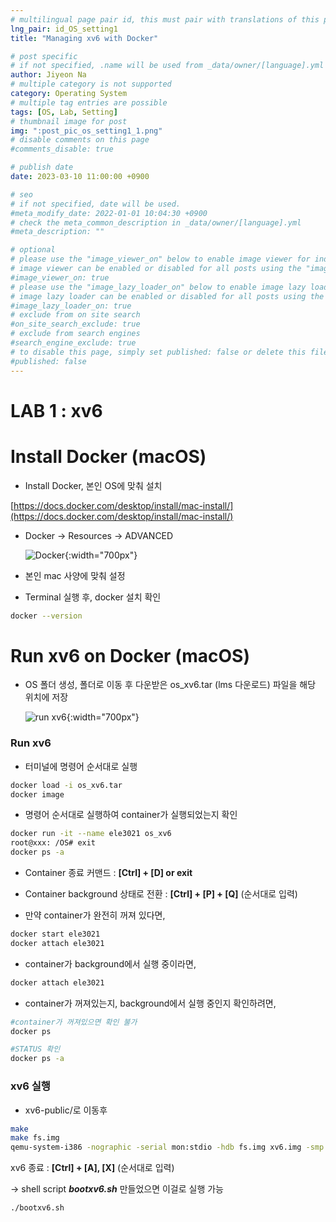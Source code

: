 ```yaml
---
# multilingual page pair id, this must pair with translations of this page. (This name must be unique)
lng_pair: id_OS_setting1
title: "Managing xv6 with Docker"

# post specific
# if not specified, .name will be used from _data/owner/[language].yml
author: Jiyeon Na
# multiple category is not supported
category: Operating System
# multiple tag entries are possible
tags: [OS, Lab, Setting]
# thumbnail image for post
img: ":post_pic_os_setting1_1.png"
# disable comments on this page
#comments_disable: true

# publish date
date: 2023-03-10 11:00:00 +0900

# seo
# if not specified, date will be used.
#meta_modify_date: 2022-01-01 10:04:30 +0900
# check the meta_common_description in _data/owner/[language].yml
#meta_description: ""

# optional
# please use the "image_viewer_on" below to enable image viewer for individual pages or posts (_posts/ or [language]/_posts folders).
# image viewer can be enabled or disabled for all posts using the "image_viewer_posts: true" setting in _data/conf/main.yml.
#image_viewer_on: true
# please use the "image_lazy_loader_on" below to enable image lazy loader for individual pages or posts (_posts/ or [language]/_posts folders).
# image lazy loader can be enabled or disabled for all posts using the "image_lazy_loader_posts: true" setting in _data/conf/main.yml.
#image_lazy_loader_on: true
# exclude from on site search
#on_site_search_exclude: true
# exclude from search engines
#search_engine_exclude: true
# to disable this page, simply set published: false or delete this file
#published: false
---
```


# LAB 1 : xv6

# Install Docker (macOS)

- Install Docker, 본인 OS에 맞춰 설치

[https://docs.docker.com/desktop/install/mac-install/](https://docs.docker.com/desktop/install/mac-install/)

- Docker → Resources → ADVANCED
    
    ![Docker](:post_pic_os_setting1_1.png){:width="700px"}
    

- 본인 mac 사양에 맞춰 설정

- Terminal 실행 후, docker 설치 확인

```bash
docker --version
```

# Run xv6 on Docker (macOS)

- OS 폴더 생성, 폴더로 이동 후 다운받은 os_xv6.tar (lms 다운로드) 파일을 해당 위치에 저장
    
    ![run xv6](:post_pic_os_setting1_2.png){:width="700px"}
    

### Run xv6

- 터미널에 명령어 순서대로 실행

```bash
docker load -i os_xv6.tar
docker image
```

- 명령어 순서대로 실행하여 container가 실행되었는지 확인

```bash
docker run -it --name ele3021 os_xv6
root@xxx: /OS# exit
docker ps -a
```

- Container 종료 커맨드 : **[Ctrl] + [D] or exit**
- Container background 상태로 전환 : **[Ctrl] + [P] + [Q]** (순서대로 입력)

- 만약 container가 완전히 꺼져 있다면,

```bash
docker start ele3021
docker attach ele3021
```

- container가 background에서 실행 중이라면,

```bash
docker attach ele3021
```

- container가 꺼져있는지, background에서 실행 중인지 확인하려면,

```bash
#container가 꺼져있으면 확인 불가
docker ps

#STATUS 확인
docker ps -a
```

### xv6 실행

- xv6-public/로 이동후

```bash
make
make fs.img
qemu-system-i386 -nographic -serial mon:stdio -hdb fs.img xv6.img -smp 1 -m 512
```

xv6 종료 : **[Ctrl] + [A], [X]** (순서대로 입력)

→ shell script ***bootxv6.sh*** 만들었으면 이걸로 실행 가능

```bash
./bootxv6.sh
```

